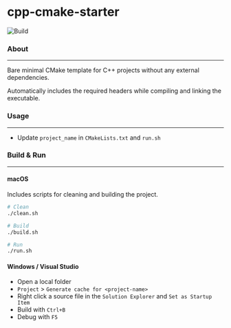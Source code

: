 # cpp-cmake-starter
![Build](https://github.com/rbento/cpp-cmake-starter/actions/workflows/cmake-multi-platform.yml/badge.svg)

### About
---

Bare minimal CMake template for C++ projects without any external dependencies.

Automatically includes the required headers while compiling and linking the executable.

### Usage
---

- Update `project_name` in `CMakeLists.txt` and `run.sh`

### Build & Run
---

#### macOS

Includes scripts for cleaning and building the project.

```bash
# Clean
./clean.sh

# Build
./build.sh

# Run
./run.sh
```

#### Windows / Visual Studio

- Open a local folder
- `Project` > `Generate cache for <project-name>`
- Right click a source file in the `Solution Explorer` and `Set as Startup Item`
- Build with `Ctrl+B`
- Debug with `F5`

